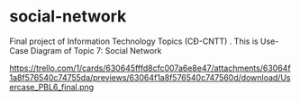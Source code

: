 # social-network
Final project of Information Technology Topics (CĐ-CNTT)
. This is Use-Case Diagram of Topic 7: Social Network

https://trello.com/1/cards/630645fffd8cfc007a6e8e47/attachments/63064f1a8f576540c74755da/previews/63064f1a8f576540c747560d/download/Usercase_PBL6_final.png
